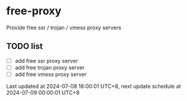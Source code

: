 
# free-proxy
Provide free ssr / trojan / vmess proxy servers


## TODO list
- [ ] add free ssr proxy server
- [ ] add free trojan proxy server
- [ ] add free vmess proxy server

Last updated at 2024-07-08 18:00:01 UTC+8, next update schedule at 2024-07-09 00:00:01 UTC+8

